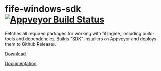 # fife-windows-sdk [![Appveyor Build Status](https://ci.appveyor.com/api/projects/status/x74i9a32q9x6kiug/branch/master?svg=true)](https://ci.appveyor.com/project/LinuxDonald/fife-windows-sdk/branch/master) 

Fetches all required packages for working with fifengine, including build-tools and dependencies. Builds "SDK" installers on Appveyor and deploys them to Github Releases.

[Download](https://ci.appveyor.com/project/LinuxDonald/fife-windows-sdk/branch/master/artifacts)

[Documentation](https://fifengine.github.io/fifengine-docs/developer-manual/en/#_fife_windows_sdk)
